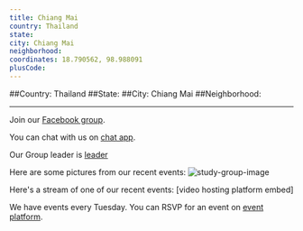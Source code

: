 ```yaml
---
title: Chiang Mai
country: Thailand
state: 
city: Chiang Mai
neighborhood: 
coordinates: 18.790562, 98.988091
plusCode:
---
```


##Country: Thailand
##State: 
##City: Chiang Mai
##Neighborhood: 
*****
Join our [Facebook group](https://www.facebook.com/groups/free.code.camp.chiang.mai).

You can chat with us on [chat app]().

Our Group leader is [leader]()

Here are some pictures from our recent events:
![study-group-image]()

Here's a stream of one of our recent events:
[video hosting platform embed]

We have events every Tuesday. You can RSVP for an event on [event platform]().
